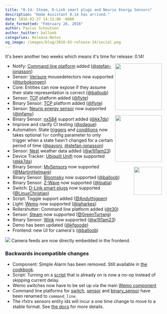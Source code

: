 ```yaml
---
title: "0.14: Steam, D-Link smart plugs and Neurio Energy Sensors"
description: "Home Assistant 0.14 has arrived."
date: 2016-02-27 14:15:00 -0800
date_formatted: "February 28, 2016"
author: Paulus Schoutsen
author_twitter: balloob
categories: Release-Notes
og_image: /images/blog/2016-02-release-14/social.png
---
```


It's been another two weeks which means it's time for release: 0.14!

<img src='/images/supported_brands/neurio.png' style='clear: right; margin-left: 5px; border:none; box-shadow: none; float: right; margin-bottom: 16px;' width='150' /><img src='/images/supported_brands/dlink.png' style='clear: right; margin-left: 5px; border:none; box-shadow: none; float: right; margin-bottom: 16px;' width='150' /><img src='/images/supported_brands/steam.png' style='clear: right; margin-left: 5px; border:none; box-shadow: none; float: right; margin-bottom: 16px;' width='90' />

 - Notify: [Command line platform][notify.command_line] added ([@stefan-jonasson])
 - Sensor: [Verisure] mousedetectors now supported ([@turbokongen])
 - Core: Entities can now expose if they assume their state representation is correct ([@balloob])
 - Sensor: [TCP][sensor.tcp] platform added ([@flyte])
 - Binary Sensor: [TCP][binary_sensor.tcp] platform added ([@flyte])
 - Sensor: [Neurio energy sensor] now supported ([@infamy])
 - Binary Sensor: [nx584] support added ([@kk7ds])
 - Improve and clarify CI testing ([@sdague])
 - Automation: State [triggers] and [conditions] now takes optional `for` config parameter to only trigger when a state hasn't changed for a certain period of time ([@pavoni], [@stefan-jonasson])
 - Sensor: [Nest] weather data added ([@w1ll1am23])
 - Device Tracker: [Ubiquiti Unifi] now supported ([@kk7ds])
 - Binary Sensor: [MySensors] now supported ([@MartinHjelmare])
 - Binary Sensor: [Bloomsky] now supported ([@balloob])
 - Binary Sensor: [Z-Wave] now supported ([@tpatja])
 - Switch: [D-Link smart plugs] now supported ([@LinuxChristian])
 - Script: Toggle support added ([@Andythigpen])
 - Light: [Wemo] now supported ([@jaharkes])
 - Rollershutter: Command line platform added ([@t30])
 - Sensor: [Steam] now supported ([@GreenTurtwig])
 - Binary Sensor: [Wink] now supported ([@w1ll1am23])
 - Demo has been updated ([@kfgoode])
 - Frontend: new UI for camera's ([@balloob])

<p class='img'>
  <img src='/images/blog/2016-02-release-14/screenshot-webcam.png'>
  Camera feeds are now directly embedded in the frontend.
</p>

### Backwards incompatible changes
 - Component: Simple Alarm has been removed. Still available in [the cookbook].
 - Script: Turning on a [script] that is already on is now a no-op instead of skipping current delay.
 - Wemo switches now have to be set up via the main [Wemo component]
 - Command line platforms for [switch][switch.cmd], [sensor][sensor.cmd] and [binary_sensor][binary_sensor.cmd] have been renamed to `command_line`.
 - The rfxtrx sensors entity ids will incur a one time change to move to a stable format. See [the docs][sensor.rfxtrx] for more details.

[sensor.rfxtrx]: /integrations/rfxtrx#sensors
[notify.command_line]: /integrations/notify.command_line/
[Verisure]: /integrations/verisure
[binary_sensor.tcp]: /integrations/tcp#binary-sensor
[sensor.tcp]: /integrations/tcp#sensor
[Neurio energy sensor]: /integrations/neurio_energy
[nx584]: /integrations/nx584#binary-sensor
[triggers]: /getting-started/automation-trigger/#state-trigger
[conditions]: /getting-started/automation-condition/#state-condition
[Nest]: /integrations/nest#sensor
[Ubiquiti Unifi]: /integrations/unifi
[MySensors]: /integrations/binary_sensor.mysensors/
[Bloomsky]: /integrations/bloomsky#binary-sensor
[Z-Wave]: /integrations/zwave
[D-Link smart plugs]: /integrations/dlink
[Wemo]: /integrations/wemo
[Steam]: /integrations/steam_online
[Wink]: /integrations/wink#binary-sensor
[the cookbook]: /cookbook/python_component_simple_alarm/
[script]: /integrations/script/
[Wemo component]: /integrations/wemo/
[switch.cmd]: /integrations/switch.command_line/
[sensor.cmd]: /integrations/sensor.command_line/
[binary_sensor.cmd]: /integrations/command_line

[@stefan-jonasson]: https://github.com/stefan-jonasson
[@turbokongen]: https://github.com/turbokongen
[@balloob]: https://github.com/balloob
[@flyte]: https://github.com/flyte
[@infamy]: https://github.com/infamy
[@kk7ds]: https://github.com/kk7ds
[@sdague]: https://github.com/sdague
[@pavoni]: https://github.com/pavoni
[@w1ll1am23]: https://github.com/w1ll1am23
[@MartinHjelmare]: https://github.com/MartinHjelmare
[@tpatja]: https://github.com/tpatja
[@LinuxChristian]: https://github.com/LinuxChristian
[@Andythigpen]: https://github.com/Andythigpen
[@jaharkes]: https://github.com/jaharkes
[@t30]: https://github.com/t30
[@GreenTurtwig]: https://github.com/GreenTurtwig
[@kfgoode]: https://github.com/kfgoode
